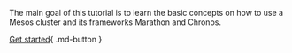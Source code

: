 The main goal of this tutorial is to learn the basic concepts on how to use a Mesos cluster and its frameworks Marathon and Chronos.

[Get started](intro.md){ .md-button }

